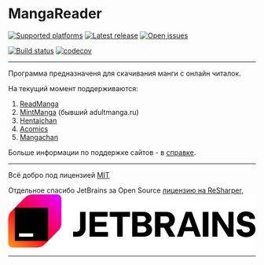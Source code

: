 # MangaReader

[![Supported platforms][badge-platforms]][Releases] [![Latest release][badge-release]][Releases] [![Open issues][badge-issues]][Issues] 

[![Build status](https://ci.appveyor.com/api/projects/status/p6ge2s4cahiryuxn/branch/master?svg=true)](https://ci.appveyor.com/project/MonkAlex/mangareader/branch/master) [![codecov](https://codecov.io/gh/MonkAlex/MangaReader/branch/master/graph/badge.svg)](https://codecov.io/gh/MonkAlex/MangaReader)
***

Программа предназначеня для скачивания манги с онлайн читалок.

На текущий момент поддерживаются:
 1. [ReadManga](http://readmanga.me)
 2. [MintManga](http://mintmanga.com) (бывший adultmanga.ru)
 3. [Hentaichan](http://hentai-chan.me/)
 4. [Acomics](https://acomics.ru)
 5. [Mangachan](http://mangachan.me/)

Больше информации по поддержке сайтов - в [справке][Wiki].

***

Всё добро под лицензией [MIT][License]

Отдельное спасибо JetBrains за Open Source [лицензию на ReSharper](http://www.jetbrains.com/resharper/), <img src="https://raw.githubusercontent.com/JetBrains/logos/master/web/jetbrains/jetbrains.svg"/>

***

  [Releases]: ../../releases "Releases"
  [Issues]: ../../issues "Issues"
  [Wiki]: ../../wiki "Wiki"
  [License]: /LICENSE "License"
  [badge-platforms]: https://img.shields.io/badge/platform-Windows%20WPF%20%7C%20Linux%20(mono%20CLI)-green.svg "Supported platforms"
  [badge-release]: https://img.shields.io/github/release/MonkAlex/MangaReader.svg "Latest release"
  [badge-issues]: https://img.shields.io/github/issues/MonkAlex/MangaReader.svg "Open issues"

